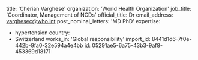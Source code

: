 title: 'Cherian Varghese'
organization: 'World Health Organization'
job_title: 'Coordinator, Management of NCDs'
official_title: Dr
email_address: varghesec@who.int
post_nominal_letters: 'MD PhD'
expertise:
  - hypertension
country:
  - Switzerland
works_in: 'Global responsibility'
import_id: 8441d1d6-7f0e-442b-9fa0-32e594a4e4bb
id: 05291ae5-6a75-43b3-9af8-453369d18171
